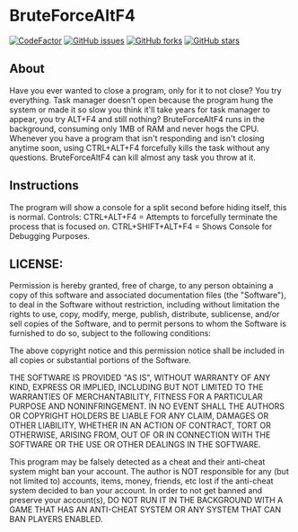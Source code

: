 # BruteForceAltF4
[![CodeFactor](https://www.codefactor.io/repository/github/lloyd99901/bruteforcealtf4/badge)](https://www.codefactor.io/repository/github/lloyd99901/bruteforcealtf4)
[![GitHub issues](https://img.shields.io/github/issues/lloyd99901/BruteForceAltF4)](https://github.com/lloyd99901/BruteForceAltF4/issues)
[![GitHub forks](https://img.shields.io/github/forks/lloyd99901/BruteForceAltF4)](https://github.com/lloyd99901/BruteForceAltF4/network)
[![GitHub stars](https://img.shields.io/github/stars/lloyd99901/BruteForceAltF4)](https://github.com/lloyd99901/BruteForceAltF4/stargazers)
## About
Have you ever wanted to close a program, only for it to not close? You try everything. Task manager doesn't open because the program hung the system or made it so slow you think it'll take years for task manager to appear, you try ALT+F4 and still nothing? 
BruteForceAltF4 runs in the background, consuming only 1MB of RAM and never hogs the CPU. Whenever you have a program that isn't responding and isn't closing anytime soon, using CTRL+ALT+F4 forcefully kills the task without any questions. 
BruteForceAltF4 can kill almost any task you throw at it.

## Instructions
The program will show a console for a split second before hiding itself, this is normal.
Controls:
CTRL+ALT+F4 = Attempts to forcefully terminate the process that is focused on.
CTRL+SHIFT+ALT+F4 = Shows Console for Debugging Purposes.

## LICENSE:

Permission is hereby granted, free of charge, to any person obtaining a copy
of this software and associated documentation files (the "Software"), to deal
in the Software without restriction, including without limitation the rights
to use, copy, modify, merge, publish, distribute, sublicense, and/or sell
copies of the Software, and to permit persons to whom the Software is
furnished to do so, subject to the following conditions:

The above copyright notice and this permission notice shall be included in all
copies or substantial portions of the Software.

THE SOFTWARE IS PROVIDED "AS IS", WITHOUT WARRANTY OF ANY KIND, EXPRESS OR
IMPLIED, INCLUDING BUT NOT LIMITED TO THE WARRANTIES OF MERCHANTABILITY,
FITNESS FOR A PARTICULAR PURPOSE AND NONINFRINGEMENT. IN NO EVENT SHALL THE
AUTHORS OR COPYRIGHT HOLDERS BE LIABLE FOR ANY CLAIM, DAMAGES OR OTHER
LIABILITY, WHETHER IN AN ACTION OF CONTRACT, TORT OR OTHERWISE, ARISING FROM,
OUT OF OR IN CONNECTION WITH THE SOFTWARE OR THE USE OR OTHER DEALINGS IN THE
SOFTWARE.

This program may be falsely detected as a cheat and their anti-cheat system 
might ban your account. The author is NOT responsible for any (but not limited to) 
accounts, items, money, friends, etc lost if the anti-cheat system decided to ban 
your account. In order to not get banned and preserve your account(s), DO NOT 
RUN IT IN THE BACKGROUND WITH A GAME THAT HAS AN ANTI-CHEAT SYSTEM OR ANY SYSTEM 
THAT CAN BAN PLAYERS ENABLED.

